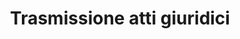 ---
layout: single
title: Trasmissione atti giuridici
meta: Meta description Easy Telematico

#inserisci il nome di questo file
mark: trasmissione-atti-giuridici

description: Un software completo ed intuitivo pensato per sollevare gli studi legali dall'incombenza dell'invio atti. Economico, facile, completo.
type: trasmissione
image: /assets/icons/servizi/icon-easy-telematico.svg
altImg: Invio atti facile ed intuitivo
---